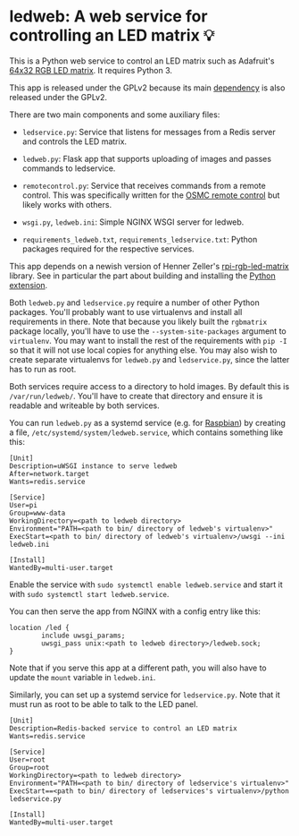 # ledweb: A web service for controlling an LED matrix :bulb:

This is a Python web service to control an LED matrix such as
Adafruit's [64x32 RGB LED matrix][].  It requires Python 3.

This app is released under the GPLv2 because its main [dependency][]
is also released under the GPLv2.

There are two main components and some auxiliary files:

* `ledservice.py`: Service that listens for messages from a
  Redis server and controls the LED matrix.

* `ledweb.py`: Flask app that supports uploading of images
  and passes commands to ledservice.

* `remotecontrol.py`: Service that receives commands from a remote
  control.  This was specifically written for the [OSMC remote control][]
  but likely works with others.

* `wsgi.py`, `ledweb.ini`: Simple NGINX WSGI server for ledweb.

* `requirements_ledweb.txt`, `requirements_ledservice.txt`: Python
  packages required for the respective services.

This app depends on a newish version of Henner Zeller's [rpi-rgb-led-matrix][]
library.  See in particular the part about building and installing
the [Python extension][].

Both `ledweb.py` and `ledservice.py` require a number of other Python
packages.  You'll probably want to use virtualenvs and install all
requirements in there.  Note that because you likely built the
`rgbmatrix` package locally, you'll have to use the
`--system-site-packages` argument to `virtualenv`.  You may want to
install the rest of the requirements with `pip -I` so that it
will not use local copies for anything else.  You may also wish to
create separate virtualenvs for `ledweb.py` and `ledservice.py`,
since the latter has to run as root.

Both services require access to a directory to hold images.  By
default this is `/var/run/ledweb/`.  You'll have to create that
directory and ensure it is readable and writeable by both services.

You can run `ledweb.py` as a systemd service (e.g. for [Raspbian][])
by creating a file, `/etc/systemd/system/ledweb.service`, which
contains something like this:

```
[Unit]
Description=uWSGI instance to serve ledweb
After=network.target
Wants=redis.service

[Service]
User=pi
Group=www-data
WorkingDirectory=<path to ledweb directory>
Environment="PATH=<path to bin/ directory of ledweb's virtualenv>"
ExecStart=<path to bin/ directory of ledweb's virtualenv>/uwsgi --ini ledweb.ini

[Install]
WantedBy=multi-user.target
```

Enable the service with `sudo systemctl enable ledweb.service` and
start it with `sudo systemctl start ledweb.service`.

You can then serve the app from NGINX with a config entry like this:

```
location /led {
        include uwsgi_params;
        uwsgi_pass unix:<path to ledweb directory>/ledweb.sock;
}
```

Note that if you serve this app at a different path, you will also have to
update the `mount` variable in `ledweb.ini`.

Similarly, you can set up a systemd service for `ledservice.py`.  Note that
it must run as root to be able to talk to the LED panel.

```
[Unit]
Description=Redis-backed service to control an LED matrix
Wants=redis.service

[Service]
User=root
Group=root
WorkingDirectory=<path to ledweb directory>
Environment="PATH=<path to bin/ directory of ledservice's virtualenv>"
ExecStart==<path to bin/ directory of ledservices's virtualenv>/python ledservice.py

[Install]
WantedBy=multi-user.target
```

[dependency]: https://github.com/adafruit/rpi-rgb-led-matrix
[64x32 RGB LED matrix]: https://www.adafruit.com/product/2279
[OSMC remote control]: https://osmc.tv/store/product/osmc-remote-control/
[rpi-rgb-led-matrix]: https://github.com/hzeller/rpi-rgb-led-matrix
[Python extension]: https://github.com/hzeller/rpi-rgb-led-matrix/tree/master/bindings/python
[Raspbian]: https://www.raspbian.org/
